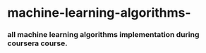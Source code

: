 # machine-learning-algorithms-

### all machine learning algorithms implementation during coursera course.

